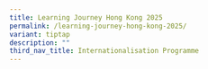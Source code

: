 ```yaml
---
title: Learning Journey Hong Kong 2025
permalink: /learning-journey-hong-kong-2025/
variant: tiptap
description: ""
third_nav_title: Internationalisation Programme
---
```

